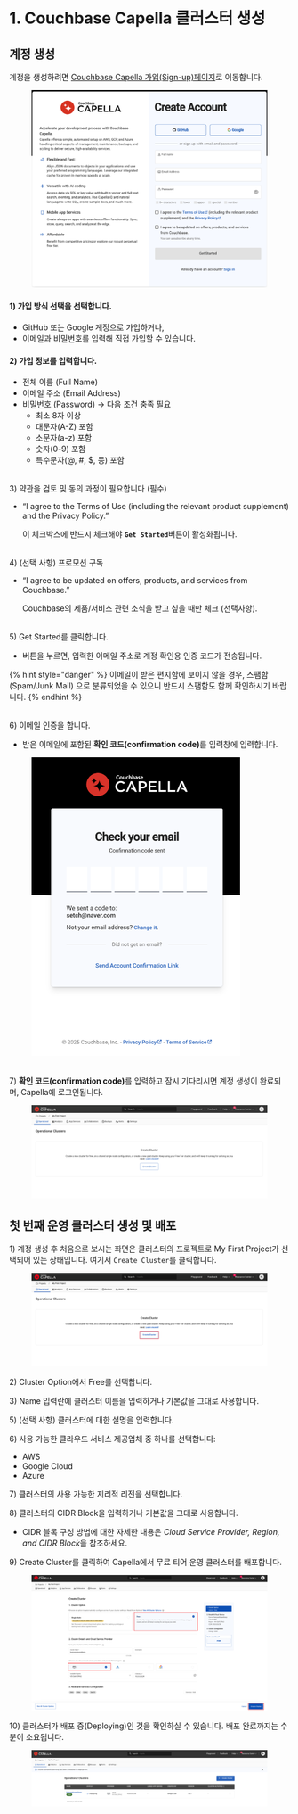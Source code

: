 # 1. Couchbase Capella 클러스터 생성

## 계정 생성

계정을 생성하려면 [Couchbase Capella 가입(Sign-up)페이지](https://cloud.couchbase.com/sign-up)로 이동합니다.

<figure><img src="../.gitbook/assets/image (15).png" alt=""><figcaption></figcaption></figure>



#### 1) 가입 방식 선택을 선택합니다.

* GitHub 또는 Google 계정으로 가입하거나,
* 이메일과 비밀번호를 입력해 직접 가입할 수 있습니다.

#### 2) 가입 정보를 입력합니다.

* 전체 이름 (Full Name)
* 이메일 주소 (Email Address)
* 비밀번호 (Password) → 다음 조건 충족 필요
  * 최소 8자 이상
  * 대문자(A-Z) 포함
  * 소문자(a-z) 포함
  * 숫자(0-9) 포함
  * 특수문자(@, #, $, 등) 포함

\
3\) 약관을 검토 및 동의 과정이 필요합니다 (필수)

*   “I agree to the Terms of Use (including the relevant product supplement) and the Privacy Policy.”

    &#x20;이 체크박스에 반드시 체크해야 **`Get Started`**&#xBC84;튼이 활성화됩니다.

\
4\) (선택 사항) 프로모션 구독

*   “I agree to be updated on offers, products, and services from Couchbase.”

    &#x20;Couchbase의 제품/서비스 관련 소식을 받고 싶을 때만 체크 (선택사항).

\
5\) Get Started를 클릭합니다.

* 버튼을 누르면, 입력한 이메일 주소로 계정 확인용 인증 코드가 전송됩니다.

{% hint style="danger" %}
이메일이 받은 편지함에 보이지 않을 경우, 스팸함(Spam/Junk Mail) 으로 분류되었을 수 있으니 반드시 스팸함도 함께 확인하시기 바랍니다.
{% endhint %}

\
6\) 이메일 인증을 합니다.

* 받은 이메일에 포함된 **확인 코드(confirmation code)**&#xB97C; 입력창에 입력합니다.

<figure><img src="../.gitbook/assets/image (16).png" alt="" width="375"><figcaption></figcaption></figure>

\
7\) **확인 코드(confirmation code)**&#xB97C; 입력하고 잠시 기다리시면 계정 생성이 완료되며, Capella에 로그인됩니다.

<figure><img src="../.gitbook/assets/image (18).png" alt=""><figcaption></figcaption></figure>





## 첫 번째 운영 클러스터 생성 및 배포

1\) 계정 생성 후 처음으로 보시는 화면은 클러스터의 프로젝트로 My First Project가 선택되어 있는 상태입니다. 여기서 `Create Cluster`를 클릭합니다.

<figure><img src="../.gitbook/assets/image (19).png" alt=""><figcaption></figcaption></figure>



2\) Cluster Option에서 Free를 선택합니다.

3\) Name 입력란에 클러스터 이름을 입력하거나 기본값을 그대로 사용합니다.

5\) (선택 사항) 클러스터에 대한 설명을 입력합니다.

6\) 사용 가능한 클라우드 서비스 제공업체 중 하나를 선택합니다:

* AWS
* Google Cloud
* Azure

7\) 클러스터의 사용 가능한 지리적 리전을 선택합니다.

8\) 클러스터의 CIDR Block을 입력하거나 기본값을 그대로 사용합니다.

* CIDR 블록 구성 방법에 대한 자세한 내용은 _Cloud Service Provider, Region, and CIDR Bloc&#x6B;_&#xC744; 참조하세요.

9\) Create Cluster를 클릭하여 Capella에서 무료 티어 운영 클러스터를 배포합니다.

<figure><img src="../.gitbook/assets/image (21).png" alt=""><figcaption></figcaption></figure>



10\) 클러스터가 배포 중(Deploying)인 것을 확인하실 수 있습니다. 배포 완료까지는 수 분이 소요됩니다.

<figure><img src="../.gitbook/assets/image (22).png" alt=""><figcaption></figcaption></figure>



